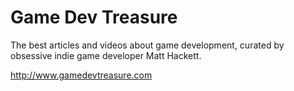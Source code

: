 # Game Dev Treasure

The best articles and videos about game development, curated by obsessive indie game developer Matt Hackett.

http://www.gamedevtreasure.com
